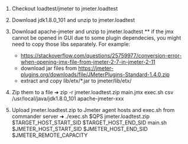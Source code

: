 1. Checkout loadtest/jmeter to jmeter.loadtest
2. Download jdk1.8.0_101 and unzip to jmeter.loadtest
3. Download apache-jmeter and unzip to jmeter.loadtest
 ** if the jmx cannot be opened in GUI due to some plugin dependecies, you might need to copy those libs separately. For example:
	- https://stackoverflow.com/questions/25759977/conversion-error-when-opening-jmx-file-from-jmeter-2-7-in-jmeter-2-11
	- download jar files from https://jmeter-plugins.org/downloads/file/JMeterPlugins-Standard-1.4.0.zip
	- extract and copy lib/etx/*.jar to jmeter/lib/etx/

4. Zip them to a file
➜  zip -r jmeter.loadtest.zip main.jmx exec.sh csv /usr/local/java/jdk1.8.0_101 apache-jmeter-xxx

5. Upload jmeter.loadtest.zip to Jmeter agent hosts and exec.sh from commander server
➜  ./exec.sh $QPS jmeter.loadtest.zip $TARGET_HOST_START_SID $TARGET_HOST_END_SID main.sh $JMETER_HOST_START_SID $JMETER_HOST_END_SID $JMETER_REMOTE_CAPACITY

